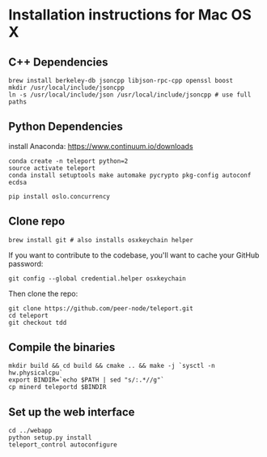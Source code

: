 # Installation instructions for Mac OS X 

## C++ Dependencies

```
brew install berkeley-db jsoncpp libjson-rpc-cpp openssl boost
mkdir /usr/local/include/jsoncpp
ln -s /usr/local/include/json /usr/local/include/jsoncpp # use full paths
```

Python Dependencies
-----

install Anaconda: https://www.continuum.io/downloads

```
conda create -n teleport python=2
source activate teleport
conda install setuptools make automake pycrypto pkg-config autoconf ecdsa

pip install oslo.concurrency
```

Clone repo
-----

```
brew install git # also installs osxkeychain helper
```
If you want to contribute to the codebase, you'll want to cache your GitHub password: 
```
git config --global credential.helper osxkeychain
```
Then clone the repo: 
```
git clone https://github.com/peer-node/teleport.git
cd teleport
git checkout tdd
```

Compile the binaries
-----

```
mkdir build && cd build && cmake .. && make -j `sysctl -n hw.physicalcpu`
export BINDIR=`echo $PATH | sed "s/:.*//g"`
cp minerd teleportd $BINDIR
```

Set up the web interface 
-----

```
cd ../webapp 
python setup.py install
teleport_control autoconfigure
```


